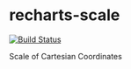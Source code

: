 # recharts-scale

[![Build Status](https://github.com/recharts/recharts-scale/workflows/ci/badge.svg)](https://github.com/recharts/recharts-scale/actions)

Scale of Cartesian Coordinates
